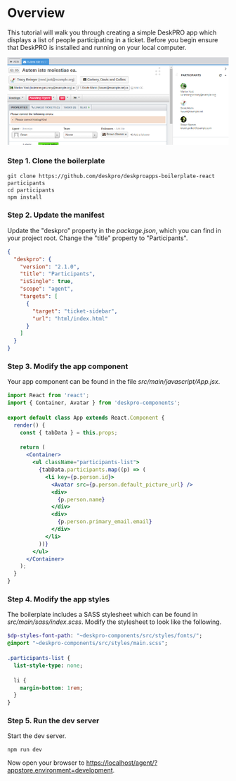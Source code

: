 Overview
========
This tutorial will walk you through creating a simple DeskPRO app which displays a list of people participating in a ticket. Before you begin ensure that DeskPRO is installed and running on your local computer.

![screenshot](/images/tutorials/basic-1.png)

### Step 1. Clone the boilerplate

```
git clone https://github.com/deskpro/deskproapps-boilerplate-react participants
cd participants
npm install
```

### Step 2. Update the manifest
Update the "deskpro" property in the _package.json_, which you can find in your project root. Change the "title" property to "Participants".

```json
{
  "deskpro": {
    "version": "2.1.0",
    "title": "Participants",
    "isSingle": true,
    "scope": "agent",
    "targets": [
      {
        "target": "ticket-sidebar",
        "url": "html/index.html"
      }
    ]
  }
}
```

### Step 3. Modify the app component
Your app component can be found in the file _src/main/javascript/App.jsx_.

```jsx
import React from 'react';
import { Container, Avatar } from 'deskpro-components';

export default class App extends React.Component {
  render() {
    const { tabData } = this.props;
    
    return (
      <Container>
        <ul className="participants-list">
          {tabData.participants.map((p) => (
            <li key={p.person.id}>
              <Avatar src={p.person.default_picture_url} />
              <div>
                {p.person.name}
              </div>
              <div>
                {p.person.primary_email.email}
              </div>
            </li>
          ))}
        </ul>
      </Container>
    );
  }
}
```

### Step 4. Modify the app styles
The boilerplate includes a SASS stylesheet which can be found in _src/main/sass/index.scss_. Modify the stylesheet to look like the following.

```sass
$dp-styles-font-path: "~deskpro-components/src/styles/fonts/";
@import "~deskpro-components/src/styles/main.scss";

.participants-list {
  list-style-type: none;
  
  li {
    margin-bottom: 1rem;
  }
}
```

### Step 5. Run the dev server
Start the dev server.

```
npm run dev
```

Now open your browser to [https://localhost/agent/?appstore.environment=development](https://deskpro-dev/agent/?appstore.environment=development).
